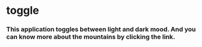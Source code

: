 # toggle

### This application toggles between light and dark mood. And you can know more about the mountains by clicking the link.
